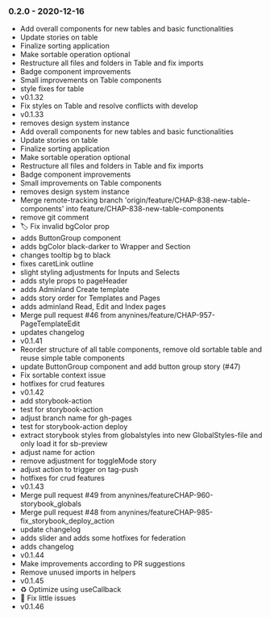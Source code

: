 ### 0.2.0 -  2020-12-16
* Add overall components for new tables and basic functionalities
* Update stories on table
* Finalize sorting application
* Make sortable operation optional
* Restructure all files and folders in Table and fix imports
* Badge component improvements
* Small improvements on Table components
* style fixes for table
* v0.1.32
* Fix styles on Table and resolve conflicts with develop
* v0.1.33
* removes design system instance
* Add overall components for new tables and basic functionalities
* Update stories on table
* Finalize sorting application
* Make sortable operation optional
* Restructure all files and folders in Table and fix imports
* Badge component improvements
* Small improvements on Table components
* removes design system instance
* Merge remote-tracking branch 'origin/feature/CHAP-838-new-table-components' into feature/CHAP-838-new-table-components
* remove git comment
* 🏷️ Fix invalid bgColor prop
* adds ButtonGroup component
* adds bgColor black-darker to Wrapper and Section
* changes tooltip bg to black
* fixes caretLink outline
* slight styling adjustments for Inputs and Selects
* adds style props to pageHeader
* adds Adminland Create template
* adds story order for Templates and Pages
* adds adminland Read, Edit and Index pages
* Merge pull request #46 from anynines/feature/CHAP-957-PageTemplateEdit
* updates changelog
* v0.1.41
* Reorder structure of all table components, remove old sortable table and reuse simple table components
* update ButtonGroup component and add button group story (#47)
* Fix sortable context issue
* hotfixes for crud features
* v0.1.42
* add storybook-action
* test for storybook-action
* adjust branch name for gh-pages
* test for storybook-action deploy
* extract storybook styles from globalstyles into new GlobalStyles-file and only load it for sb-preview
* adjust name for action
* remove adjustment for toggleMode story
* adjust action to trigger on tag-push
* hotfixes for crud features
* v0.1.43
* Merge pull request #49 from anynines/featureCHAP-960-storybook_globals
* Merge pull request #48 from anynines/featureCHAP-985-fix_storybook_deploy_action
* update changelog
* adds slider and adds some hotfixes for federation
* adds changelog
* v0.1.44
* Make improvements according to PR suggestions
* Remove unused imports in helpers
* v0.1.45
* ♻️ Optimize using useCallback
* 🐛 Fix little issues
* v0.1.46

